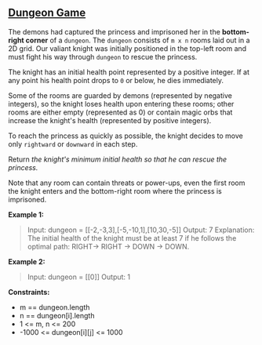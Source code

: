 ## [Dungeon Game](https://leetcode.com/problems/dungeon-game/)

The demons had captured the princess and imprisoned her in the **bottom-right corner** of a `dungeon`. The `dungeon` consists of `m x n` rooms laid out in a 2D grid. Our valiant knight was initially positioned in the top-left room and must fight his way through `dungeon` to rescue the princess.

The knight has an initial health point represented by a positive integer. If at any point his health point drops to `0` or below, he dies immediately.

Some of the rooms are guarded by demons (represented by negative integers), so the knight loses health upon entering these rooms; other rooms are either empty (represented as 0) or contain magic orbs that increase the knight's health (represented by positive integers).

To reach the princess as quickly as possible, the knight decides to move only `rightward` or `downward` in each step.

Return *the knight's minimum initial health so that he can rescue the princess.*

Note that any room can contain threats or power-ups, even the first room the knight enters and the bottom-right room where the princess is imprisoned.

**Example 1:**

> Input: dungeon = [[-2,-3,3],[-5,-10,1],[10,30,-5]]
> Output: 7
> Explanation: The initial health of the knight must be at least 7 if he follows the optimal path: RIGHT-> RIGHT -> DOWN -> DOWN.

**Example 2:**

> Input: dungeon = [[0]]
> Output: 1

**Constraints:**

- m == dungeon.length
- n == dungeon[i].length
- 1 <= m, n <= 200
- -1000 <= dungeon[i][j] <= 1000

